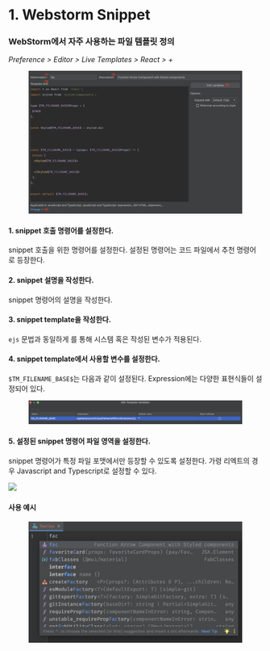 # 1. Webstorm Snippet

### WebStorm에서 자주 사용하는 파일 템플릿 정의

_Preference > Editor > Live Templates > React > +_

<figure><img src="https://github.com/youthfulhps/TIL/raw/main/development/01_webstorm-snippet/images/live-templates.png" alt=""><figcaption></figcaption></figure>

#### 1.  snippet 호출 명령어를 설정한다.

snippet 호출을 위한 명령어를 설정한다. 설정된 명령어는 코드 파일에서 추천 명령어로 등장한다.

#### 2.  snippet 설명을 작성한다.

snippet 명령어의 설명을 작성한다.

#### 3.  snippet template을 작성한다.

`ejs` 문법과 동일하게  를 통해 시스템 혹은 작성된 변수가 적용된다.

#### 4. snippet template에서 사용할 변수를 설정한다.

`$TM_FILENAME_BASE$`는 다음과 같이 설정된다. Expression에는 다양한 표현식들이 설정되어 있다.

<figure><img src="https://github.com/youthfulhps/TIL/raw/main/development/01_webstorm-snippet/images/edit-variables.png" alt=""><figcaption></figcaption></figure>

#### 5. 설정된 snippet 명령어 파일 영역을 설정한다.

snippet 명령어가 특정 파일 포맷에서만 등장할 수 있도록 설정한다. 가령 리엑트의 경우 Javascript and Typescript로 설정할 수 있다.

[![](https://github.com/youthfulhps/TIL/raw/main/development/01\_webstorm-snippet/images/applicable-in-specific-file-fomat.png)](https://github.com/youthfulhps/TIL/blob/main/development/01\_webstorm-snippet/images/applicable-in-specific-file-fomat.png)

#### 사용 예시

<figure><img src="https://github.com/youthfulhps/TIL/raw/main/development/01_webstorm-snippet/images/usage-example.png" alt=""><figcaption></figcaption></figure>
